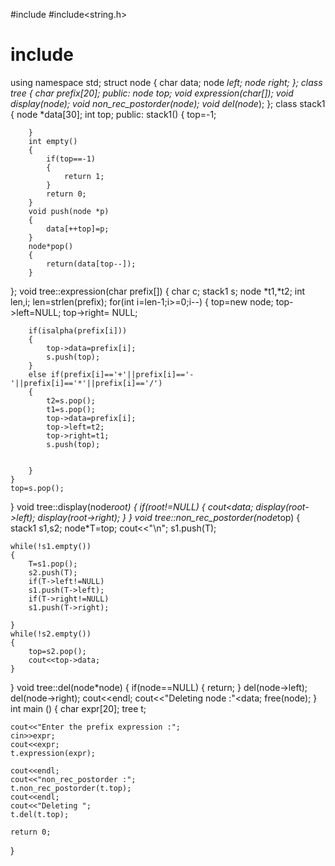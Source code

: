 #include<iostream>
#include<string.h>
# include<cstdlib>
using namespace std;
struct node
{
	char data;
	node *left;
	node *right;
};
class tree
{
	char prefix[20];
	public:
		node *top;
		void expression(char[]);
		void display(node*);
		void non_rec_postorder(node*);
		void del(node*);
};
class stack1
{
	node *data[30];
	int top;
	public:
		stack1()
		{
			top=-1;
			
		}
		int empty()
		{
			if(top==-1)
			{
				return 1;
			}
			return 0;
		}
		void push(node *p)
		{
			data[++top]=p;
		}
		node*pop()
		{
			return(data[top--]);
		}
};
void tree::expression(char prefix[])
{
	char c;
	stack1 s;
	node *t1,*t2;
	int len,i;
	len=strlen(prefix);
	for(int i=len-1;i>=0;i--)
	{
		top=new node;
		top->left=NULL;
		top->right=	NULL;
		
		if(isalpha(prefix[i]))
		{
			top->data=prefix[i];
			s.push(top);
		}
		else if(prefix[i]=='+'||prefix[i]=='-'||prefix[i]=='*'||prefix[i]=='/')
		{
			t2=s.pop();
			t1=s.pop();
			top->data=prefix[i];
			top->left=t2;
			top->right=t1;
			s.push(top);
			
			
		}
	}
	top=s.pop();
	
}
void tree::display(node*root)
{
	if(root!=NULL)
	{
		cout<<root->data;
		display(root->left);
		display(root->right);
	}
}
void tree::non_rec_postorder(node*top)
{
	stack1 s1,s2;
	node*T=top;
	cout<<"\n";
	s1.push(T);
	
	while(!s1.empty())
	{
		T=s1.pop();
		s2.push(T);
		if(T->left!=NULL)
		s1.push(T->left);
		if(T->right!=NULL)
		s1.push(T->right);
		
	}
	while(!s2.empty())
	{
		top=s2.pop();
		cout<<top->data;
	}
}
void tree::del(node*node)
{
	if(node==NULL)
	{
		return;
	}
	del(node->left);
	del(node->right);
	cout<<endl;
	cout<<"Deleting node :"<<node->data;
	free(node);
}
int main ()
{
	char expr[20];
	tree t;
	
	cout<<"Enter the prefix expression :";
	cin>>expr;
	cout<<expr;
	t.expression(expr);
	
	cout<<endl;
	cout<<"non_rec_postorder :";
	t.non_rec_postorder(t.top);
	cout<<endl;
	cout<<"Deleting ";
	t.del(t.top);
	
    return 0;
}
